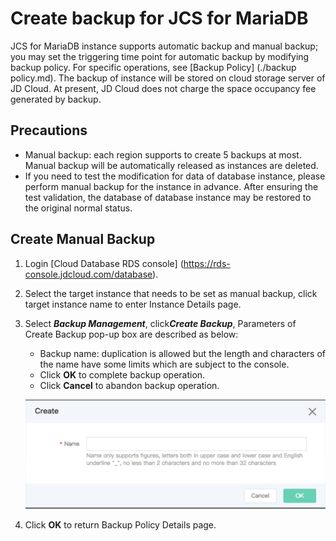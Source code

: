 # Create backup for JCS for MariaDB
JCS for MariaDB instance supports automatic backup and manual backup; you may set the triggering time point for automatic backup by modifying backup policy. For specific operations, see [Backup Policy] (./backup policy.md).
The backup of instance will be stored on cloud storage server of JD Cloud. At present, JD Cloud does not charge the space occupancy fee generated by backup.

## Precautions
* Manual backup: each region supports to create 5 backups at most. Manual backup will be automatically released as instances are deleted.
* If you need to test the modification for data of database instance, please perform manual backup for the instance in advance. After ensuring the test validation, the database of database instance may be restored to the original normal status.

## Create Manual Backup
1. Login [Cloud Database RDS console] (https://rds-console.jdcloud.com/database).
2. Select the target instance that needs to be set as manual backup, click target instance name to enter Instance Details page.
3. Select ***Backup Management***, click***Create Backup***, Parameters of Create Backup pop-up box are described as below:
    * Backup name: duplication is allowed but the length and characters of the name have some limits which are subject to the console.
    * Click **OK** to complete backup operation.
    * Click **Cancel** to abandon backup operation.

    ![backup](../../../../../../image/RDS/1109_7.jpg)

4. Click **OK** to return Backup Policy Details page.
